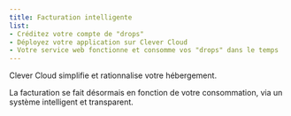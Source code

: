```yaml
---
title: Facturation intelligente
list:
- Créditez votre compte de "drops"
- Déployez votre application sur Clever Cloud
- Votre service web fonctionne et consomme vos "drops" dans le temps
---
```

Clever Cloud simplifie et rationnalise votre hébergement.  

La facturation se fait désormais en fonction de votre consommation, via un système intelligent et transparent.
